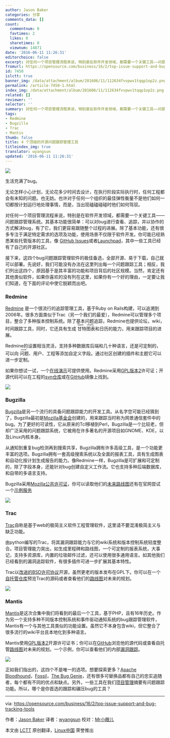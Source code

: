 ```yaml
---
author: Jason Baker
categories: 分享
comments_data: []
count:
  commentnum: 0
  favtimes: 2
  likes: 0
  sharetimes: 0
  viewnum: 14871
date: '2016-06-11 11:26:31'
editorchoice: false
excerpt: 对任何一个项目管理流程来说，特别是在软件开发领域，都需要一个关键工具——问题跟踪管理系统。
fromurl: https://opensource.com/business/16/2/top-issue-support-and-bug-tracking-tools
id: 7450
islctt: true
banner_img: /data/attachment/album/201606/11/112634fvvpwv1tqqp1op2z.png
permalink: /article-7450-1.html
index_img: /data/attachment/album/201606/11/112634fvvpwv1tqqp1op2z.png.thumb.jpg
related: []
reviewer: ''
selector: ''
summary: 对任何一个项目管理流程来说，特别是在软件开发领域，都需要一个关键工具——问题跟踪管理系统。
tags:
- Redmine
- Bugzilla
- Trac
- Mantis
thumb: false
title: 4 个顶级的开源问题跟踪管理工具
titleindex_img: true
translator: wyangsun
updated: '2016-06-11 11:26:31'
---
```


![](/data/attachment/album/201606/11/112634fvvpwv1tqqp1op2z.png)


生活充满了bug。


无论怎样小心计划，无论花多少时间去设计，在执行阶段实际执行时，任何工程都会有未知的问题。也无妨。也许对于任何一个组织的最佳弹性衡量不是他们如何一切都按计划运行地处理事情，而是，当出现磕磕碰碰时他们如何驾驭。


对任何一个项目管理流程来说，特别是在软件开发领域，都需要一个关键工具——问题跟踪管理系统。其基本功能很简单：可以对bug进行查看、追踪，并以协作的方式解决bug，有了它，我们更容易跟随整个过程的进展。除了基本功能，还有很多专注于满足特定需求的选项及功能，使用场景不仅限于软件开发。你可能已经熟悉某些托管版本的工具，像 [GitHub Issues](https://guides.github.com/features/issues/)或者[Launchpad](https://launchpad.net/)，其中一些工具已经有了自己的开源社区。


接下来，这四个bug问题跟踪管理软件的极佳备选，全部开源、易于下载，自己就可以部署。先说好，我们可能没有办法在这里列出每一个问题跟踪工具；相反，我们列出这四个，原因基于是其丰富的功能和项目背后的社区规模。当然，肯定还有其他类似软件，如果你喜欢的没有列在这里，如果你有一个好的理由，一定要让我们知道，在下面的评论中使它脱颖而出吧。


### Redmine


[Redmine](http://www.redmine.org/) 是一个很流行的追踪管理工具，基于Ruby on Rails构建，可以追溯到2006年。很多方面类似于Trac（另一个我们的最爱），Redmine可以管理多个项目，整合了多种版本控制系统。除了基本问题追踪，Redmine也提供论坛，wiki，时间跟踪工具，同时，它还具有生成<ruby> 甘特图表 <rp>  （ </rp> <rt>  Gantt charts </rt> <rp>  ） </rp></ruby>和日历的能力，用来跟踪项目的进展。


Redmine的设置相当灵活，支持多种数据库后端和几十种语言，还是可定制的，可以向<ruby> 问题 <rp>  （ </rp> <rt>  issue </rt> <rp>  ） </rp></ruby>、用户、工程等添加自定义字段。通过社区创建的插件和主题它可以进一步定制。


如果你想试一试，一个[在线演示](http://demo.redmine.org/)可提供使用。Redmine采用[GPL版本2](http://www.gnu.org/licenses/old-licenses/gpl-2.0.en.html)许可证；开源代码可以在工程的[svn仓库](https://svn.redmine.org/redmine)或在[GitHub](https://github.com/redmine/redmine)镜像上找到。


![](/data/attachment/album/201606/11/112635szpl56jzollnp5j2.png)


### Bugzilla


[Bugzilla](https://www.bugzilla.org/)是另一个流行的具备问题跟踪能力的开发工具。从名字您可能已经猜到了，Bugzilla最初是[Mozilla基金会](https://www.mozilla.org/en-US/)创建的，用来跟踪当时称为网景通信套件中的bug。为了更好的可读性，它从原来的Tcl移植到Perl，Bugzilla是一个比较老，但却广泛采用的问题跟踪系统，它被用在许多著名的开源项目如GNOME、KDE，以及Linux内核本身。


从通知到重复bug检测再到搜索共享，Bugzilla拥有许多高级工具，是一个功能更丰富的选项。Bugzilla拥有一套高级搜索系统以及全面的报表工具，具有生成图表和自动化按计划生成报告的能力。像Redmine一样，Bugzilla是可扩展和可定制的，除了字段本身，还能针对bug创建自定义工作流。它也支持多种后端数据库，和自带的多语言支持。


Bugzilla采用[Mozilla公共许可证](https://en.wikipedia.org/wiki/Mozilla_Public_License)，你可以读取他们的[未来路线图](https://www.bugzilla.org/status/roadmap.html)还有在官网尝试一个[示例服务](https://landfill.bugzilla.org/)


![](/data/attachment/album/201606/11/112636xhobilio0tmlj0hv.png)


### Trac


[Trac](http://trac.edgewall.org/browser)自称是基于web的极简主义软件工程管理软件，这里请不要混淆极简主义与缺乏功能。


由python编写的Trac，将其漏洞跟踪能力与它的wiki系统和版本控制系统轻度整合。项目管理能力突出，如生成里程碑和路线图，一个可定制的报表系统，大事记，支持多资源库，内置的垃圾邮件过滤，还可以使用很多通用语言。如其他我们已经看到的漏洞追踪软件，有很多插件可进一步扩展其基本特性。


Trac以[改进的BSD许可协议](http://trac.edgewall.org/wiki/TracLicense)开源，虽然更老的版本发布在GPL下。你可以在一个[自托管仓库](http://trac.edgewall.org/browser)预览Trac的源码或者查看他们的[路线图](http://trac.edgewall.org/wiki/TracRoadmap)对未来的规划。


![](/data/attachment/album/201606/11/112636d0ffs3h6thbpyp0t.png)


### Mantis


[Mantis](https://www.mantisbt.org/)是这次合集中我们将看到的最后一个工具，基于PHP，且有16年历史。作为另一个支持多种不同版本控制系统和事件驱动通知系统的bug跟踪管理软件，Mantis有一个与其他工具类似的功能设置。虽然它不本身包含wiki，但它整合了很多流行的wiki平台且本地化到多种语言。


Mantis使用[GPL版本2](http://www.gnu.org/licenses/old-licenses/gpl-2.0.en.html)开源许可证书；你可以在[GitHub](https://github.com/mantisbt/mantisbt)浏览他的源代码或查看自托管[路线图](https://www.mantisbt.org/bugs/roadmap_page.php?project=mantisbt&version=1.3.x)对未来的规划。一个示例，你可以查看他们的内部[漏洞跟踪](https://www.mantisbt.org/bugs/my_view_page.php)。


![](/data/attachment/album/201606/11/112637bmec3ezx4q4l9j2t.png)


正如我们指出的，这四个不是唯一的选项。想要探索更多？[Apache Bloodhound](https://issues.apache.org/bloodhound/)，[Fossil](http://fossil-scm.org/index.html/doc/trunk/www/index.wiki)，[The Bug Genie](http://www.thebuggenie.com/)，还有很多可替换品都有自己的忠实追随者，每个都有不同的优点和缺点。另外，一些工具在我们[项目管理](https://opensource.com/business/15/1/top-project-management-tools-2015)摘要有问题跟踪功能。所以，哪个是你首选的跟踪和碾压bug的工具？




---


via: <https://opensource.com/business/16/2/top-issue-support-and-bug-tracking-tools>


作者：[Jason Baker](https://opensource.com/users/jason-baker) 译者：[wyangsun](https://github.com/wyangsun) 校对：[Mr小眼儿](https://github.com/tinyeyeser)


本文由 [LCTT](https://github.com/LCTT/TranslateProject) 原创翻译，[Linux中国](https://linux.cn/) 荣誉推出
